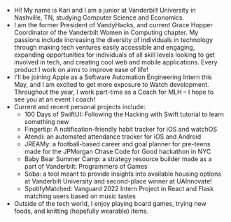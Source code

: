 - Hi! My name is Kari and I am a junior at Vanderbilt University in Nashville, TN, studying Computer Science and Economics. 
- I am the former President of VandyHacks, and current Grace Hopper Coordinator of the Vanderbilt Women in Computing chapter. My passions include increasing the diversity of individuals in technology through making tech ventures easily accessible and engaging, expanding opportunities for individuals of all skill levels looking to get involved in tech, and creating cool web and mobile applications. Every product I work on aims to improve ease of life!
- I'll be joining Apple as a Software Automation Engineering Intern this May, and I am excited to get more exposure to Watch development. Throughout the year, I work part-time as a Coach for MLH – I hope to see you at an event I coach! 
- Current and recent personal projects include:
    - 100 Days of SwiftUI: Following the Hacking with Swift tutorial to learn something new 
    - Fingertip: A notification-friendly habit tracker for iOS and watchOS
    - Atendi: an automated attendance tracker for iOS and Android 
    - JREAMy: a football-based career and goal planner for pre-teens made for the JPMorgan Chase Code for Good hackathon in NYC 
    - Baby Bear Summer Camp: a strategy resource builder made as a part of Vanderbilt: Programmers of Games 
    - Soba: a tool meant to provide insights into available housing options at Vanderbilt University and second-place winner at UAInnovate!
    - SpotifyMatched: Vanguard 2022 Intern Project in React and Flask matching users based on music tastes
- Outside of the tech world, I enjoy playing board games, trying new foods, and knitting (hopefully wearable) items.
<!--
**KarolinaGroszewska/KarolinaGroszewska** is a ✨ _special_ ✨ repository because its `README.md` (this file) appears on your GitHub profile.

Here are some ideas to get you started:

- 🔭 I’m currently working on ...
- 🌱 I’m currently learning ...
- 👯 I’m looking to collaborate on ...
- 🤔 I’m looking for help with ...
- 💬 Ask me about ...
- 📫 How to reach me: ...
- 😄 Pronouns: ...
- ⚡ Fun fact: ...
-->
